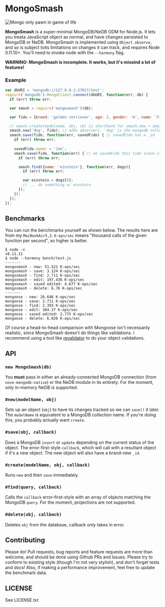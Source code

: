 # MongoSmash

![Mongo only pawn in game of life](http://padresteve.files.wordpress.com/2011/04/blazing-saddles-mongo.gif)

**MongoSmash** is a super-minimal MongoDB/NeDB ODM for Node.js. It lets you
treata JavaScript object as normal, and have changes persisted to MongoDB or
NeDB. MongoSmash is implemented using `Object.observe`, and so is subject toits
limitations on changes it can track, and requires Node 0.11.10+. You'll need to
invoke node with the `--harmony` flag.

**WARNING: MongoSmash is incomplete. It works, but it's missind a lot of
features!**

### Example

```javascript
var dbURI = 'mongodb://127.0.0.1:27017/test';
require('mongodb').MongoClient.connect(dbURI, function(err, db) {
  if (err) throw err;

  var smash = require('mongosmash')(db);

  var fido = {breed: 'golden retriever', age: 3, gender: 'm', name: 'Fido'};

  // smash.create(modelname, obj, cb) is shorthand for smash.new + smash.save
  smash.new('dog', fido); // adds observers. 'dog' is the mongodb collection name
  smash.save(fido, function(err, savedFido) { // savedFido has a _id
    if (err) throw err;
    
    savedFido.owner = 'Joe';
    smash.save(fido, function(err) { // no savedFido this time since it's an update
      if (err) throw err;

      smash.find({name: 'einstein'}, function(err, dogs){
        if (err) throw err;

        var einstein = dogs[0];
        // ... do something w/ einstein
      });
    });
  });
});
```

## Benchmarks

You can run the benchmarks yourself as shown below. The results here are from
my `MacBookAir5,2`. `K-ops/sec` means "thousand calls of the given function per
second", so higher is better.

```
$ node -v
v0.11.11
$ node --harmony bench/test.js
-------
mongosmash - new: 51.521 K-ops/sec
mongosmash - save: 3.124 K-ops/sec
mongosmash - find: 2.711 K-ops/sec
mongosmash - edit: 197.436 K-ops/sec
mongosmash - saved edited: 4.677 K-ops/sec
mongosmash - delete: 6.76 K-ops/sec
-------
mongoose - new: 26.646 K-ops/sec
mongoose - save: 2.711 K-ops/sec
mongoose - find: 2.393 K-ops/sec
mongoose - edit: 104.37 K-ops/sec
mongoose - saved edited: 2.775 K-ops/sec
mongoose - delete: 6.026 K-ops/sec
```

Of course a head-to-head comparison with Mongoose isn't necessarily realistic,
since MongoSmash doesn't do things like validations. I recommend using a tool
like [revalidator](https://github.com/flatiron/revalidator) to do your object
validations.

## API

### `new MongoSmash(db)`
You **must** pass in either an already-connected MongoDB connection (from
`nove-mongodb-native`) or the NeDB module in its entirety. For the moment, only
in-memory NeDB is supported.

### `#new(modelName, obj)`
Sets up an object (`obj`) to have its changes tracked so we can `save()` it
later. The `modelName` is equivalent to a MongoDB collection name. If you're
doing this, you probably actually want `create`.

### `#save(obj, callback)`
Does a MongoDB `insert` or `update` depending on the current status of the
object. The error-first-style `callback`, which will call with a resultant
object if it's a new object. The new object will also have a brand-new `_id`.

### `#create(modelName, obj, callback)`
Runs `new` and then `save` immediately.

### `#find(query, callback)`
Calls the `callback` error-first-style with an array of objects matching the
MongoDB `query`. For the moment, projections are not supported.

### `#delete(obj, callback)`
Deletes `obj` from the database, callback only takes in error.

## Contributing

Please do! Pull requests, bug reports and feature requests are more than 
welcome, and should be done using Github PRs and Issues. Please try to conform
to existing style (though I'm not very stylish), and don't forget tests and
docs! Also, if making a performance improvement, feel free to update the
benchmark data.

## LICENSE

See LICENSE.txt

